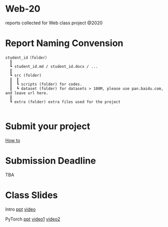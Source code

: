 # Web-20

reports collected for Web class project @2020

# Report Naming Convension
```
student_id（folder）  
  ┃
  ┗ student_id.md / student_id.docx / ...  
  ┃
  ┗ src (folder)
  ┃  ┃
  ┃  ┗ scripts (folder) for codes.
  ┃  ┗ dataset (folder) for datasets > 100M, please use pan.baidu.com, and leave url here.
  ┃
  ┗ extra (folder) extra files used for the project
  
```
 
# Submit your project
[How to](./Submission-Howto.md)

# Submission Deadline
TBA

# Class Slides
Intro [ppt](https://info-ruc.github.io/Web-20/Web@20.pdf) [video](https://info-ruc.github.io/Web-20/intro.html)

PyTorch [ppt](https://info-ruc.github.io/Web-20/pytorch.pdf) [video1](https://info-ruc.github.io/Web-20/pytorch1.html) [video2](https://info-ruc.github.io/Web-20/pytorch2.html)


